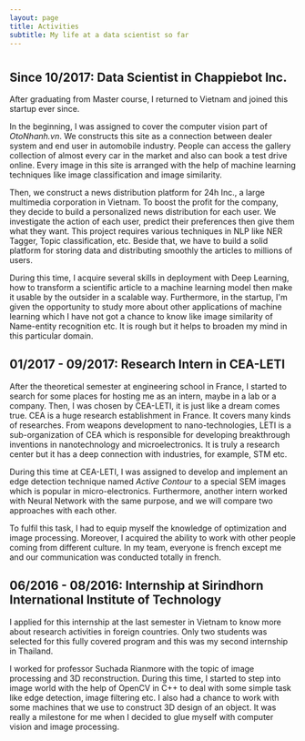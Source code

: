 ```yaml
---
layout: page
title: Activities
subtitle: My life at a data scientist so far
---
```

#

## Since 10/2017: Data Scientist in Chappiebot Inc.

After graduating from Master course, I returned to Vietnam and joined this startup ever since.

In the beginning, I was assigned to cover the computer vision part of _OtoNhanh.vn_. We constructs this site as a connection between dealer system and end user in automobile industry. People can access the gallery collection of almost every car in the market and also can book a test drive online. Every image in this site is arranged with the help of machine learning techniques like image classification and image similarity.

Then, we construct a news distribution platform for 24h Inc., a large multimedia corporation in Vietnam. To boost the profit for the company, they decide to build a personalized news distribution for each user. We investigate the action of each user, predict their preferences then give them what they want. This project requires various techniques in NLP like NER Tagger, Topic classification, etc. Beside that, we have to build a solid platform for storing data and distributing smoothly the articles to millions of users.

During this time, I acquire several skills in deployment with Deep Learning, how to transform a scientific article to a machine learning model then make it usable by the outsider in a scalable way. Furthermore, in the startup, I'm given the opportunity to study more about other applications of machine learning which I have not got a chance to know like image similarity of Name-entity recognition etc. It is rough but it helps to broaden my mind in this particular domain.

## 01/2017 - 09/2017: Research Intern in CEA-LETI

After the theoretical semester at engineering school in France, I started to search for some places for hosting me as an intern, maybe in a lab or a company. Then, I was chosen by CEA-LETI, it is just like a dream comes true. CEA is a huge research establishment in France. It covers many kinds of researches. From weapons development to nano-technologies, LETI is a sub-organization of CEA which is responsible for developing breakthrough inventions in nanotechnology and microelectronics. It is truly a research center but it has a deep connection with industries, for example, STM etc.

During this time at CEA-LETI, I was assigned to develop and implement an edge detection technique named _Active Contour_ to a special SEM images which is popular in micro-electronics. Furthermore, another intern worked with Neural Network with the same purpose, and we will compare two approaches with each other.

To fulfil this task, I had to equip myself the knowledge of optimization and image processing. Moreover, I acquired the ability to work with other people coming from different culture. In my team, everyone is french except me and our communication was conducted totally in french.

## 06/2016 - 08/2016: Internship at Sirindhorn International Institute of Technology

I applied for this internship at the last semester in Vietnam to know more about research activities in foreign countries. Only two students was selected for this fully covered program and this was my second internship in Thailand.

I worked for professor Suchada Rianmore with the topic of image processing and 3D reconstruction. During this time, I started to step into image world with the help of OpenCV in C++ to deal with some simple task like edge detection, image filtering etc. I also had a chance to work with some machines that we use
to construct 3D design of an object. It was really a milestone for me when I decided to glue myself with computer vision and image processing.
